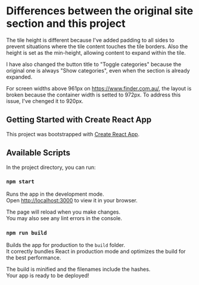 # Differences between the original site section and this project

The tile height is different because I've added padding to all sides to prevent situations where the tile content touches the tile borders. Also the height is set as the min-height, allowing content to expand within the tile.

I have also changed the button title to "Toggle categories" because the original one is always "Show categories", even when the section is already expanded.

For screen widths above 961px on https://www.finder.com.au/, the layout is broken because the container width is setted to 972px. To address this issue, I've chenged it to 920px.

## Getting Started with Create React App

This project was bootstrapped with [Create React App](https://github.com/facebook/create-react-app).

## Available Scripts

In the project directory, you can run:

### `npm start`

Runs the app in the development mode.\
Open [http://localhost:3000](http://localhost:3000) to view it in your browser.

The page will reload when you make changes.\
You may also see any lint errors in the console.

### `npm run build`

Builds the app for production to the `build` folder.\
It correctly bundles React in production mode and optimizes the build for the best performance.

The build is minified and the filenames include the hashes.\
Your app is ready to be deployed!
